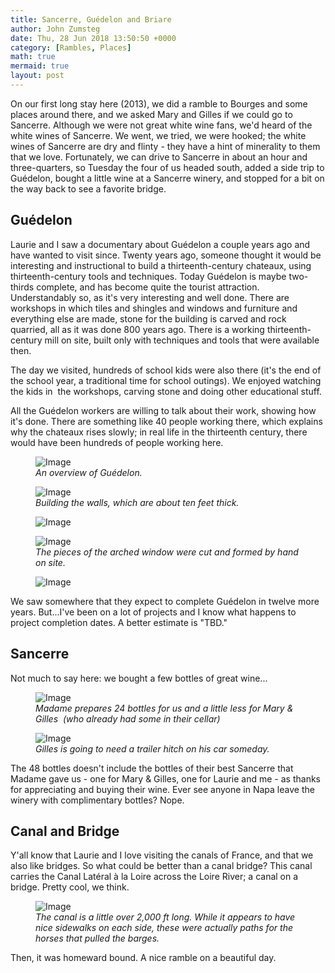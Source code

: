 ```yaml
---
title: Sancerre, Guédelon and Briare
author: John Zumsteg
date: Thu, 28 Jun 2018 13:50:50 +0000
category: [Rambles, Places]
math: true
mermaid: true
layout: post
---
```

On our first long stay here (2013), we did a ramble to Bourges and some places around there, and we asked Mary and Gilles if we could go to Sancerre. Although we were not great white wine fans, we'd heard of the white wines of Sancerre. We went, we tried, we were hooked; the white wines of Sancerre are dry and flinty - they have a hint of minerality to them that we love. Fortunately, we can drive to Sancerre in about an hour and three-quarters, so Tuesday the four of us headed south, added a side trip to Guédelon, bought a little wine at a Sancerre winery, and stopped for a bit on the way back to see a favorite bridge.
<h2><strong>Guédelon</strong></h2>
Laurie and I saw a documentary about Guédelon a couple years ago and have wanted to visit since. Twenty years ago, someone thought it would be interesting and instructional to build a thirteenth-century chateaux, using thirteenth-century tools and techniques. Today Guédelon is maybe two-thirds complete, and has become quite the tourist attraction. Understandably so, as it's very interesting and well done. There are workshops in which tiles and shingles and windows and furniture and everything else are made, stone for the building is carved and rock quarried, all as it was done 800 years ago. There is a working thirteenth-century mill on site, built only with techniques and tools that were available then.

The day we visited, hundreds of school kids were also there (it's the end of the school year, a traditional time for school outings). We enjoyed watching the kids in  the workshops, carving stone and doing other educational stuff.

All the Guédelon workers are willing to talk about their work, showing how it's done. There are something like 40 people working there, which explains why the chateaux rises slowly; in real life in the thirteenth century, there would have been hundreds of people working here.

<figure class = "landscape">
	<img src="{{"/assets/images/2018/06/DSC00594.jpg" | prepend: site.baseurl  }}" alt="Image" />
	<figcaption><em>An overview of Guédelon.</em></figcaption>
</figure>



<figure class = "landscape">
	<img src="{{"/assets/images/2018/06/DSC00577.jpg" | prepend: site.baseurl  }}" alt="Image" />
	<figcaption><em>Building the walls, which are about ten feet thick.</em></figcaption>
</figure>



<figure class = "landscape">
	<img src="{{"/assets/images/2018/06/DSC00578.jpg" | prepend: site.baseurl  }}" alt="Image" />
	<figcaption></figcaption>
</figure>



<figure class = "portrait">
	<img src="{{"/assets/images/2018/06/DSC00584.jpg" | prepend: site.baseurl  }}" alt="Image" />
	<figcaption><em>The pieces of the arched window were cut and formed by hand on site.</em></figcaption>
</figure>



<figure class = "landscape">
	<img src="{{"/assets/images/2018/06/DSC00583.jpg" | prepend: site.baseurl  }}" alt="Image" />
	<figcaption></figcaption>
</figure>



We saw somewhere that they expect to complete Guédelon in twelve more years. But...I've been on a lot of projects and I know what happens to project completion dates. A better estimate is "TBD."
<h2>Sancerre</h2>
Not much to say here: we bought a few bottles of great wine...

<figure class = "portrait">
	<img src="{{"/assets/images/2018/06/DSC00597.jpg" | prepend: site.baseurl  }}" alt="Image" />
	<figcaption><em>Madame prepares 24 bottles for us and a little less for Mary &amp; Gilles  (who already had some in their cellar)</em></figcaption>
</figure>



<figure class = "landscape">
	<img src="{{"/assets/images/2018/06/DSC00599.jpg" | prepend: site.baseurl  }}" alt="Image" />
	<figcaption><em>Gilles is going to need a trailer hitch on his car someday.</em></figcaption>
</figure>



The 48 bottles doesn't include the bottles of their best Sancerre that Madame gave us  - one for Mary & Gilles, one for Laurie and me - as thanks for appreciating and buying their wine. Ever see anyone in Napa leave the winery with complimentary bottles? Nope.
<h2>Canal and Bridge</h2>
Y'all know that Laurie and I love visiting the canals of France, and that we also like bridges. So what could be better than a canal bridge? This canal carries the Canal Latéral à la Loire across the Loire River; a canal on a bridge. Pretty cool, we think.

<figure class = "portrait">
	<img src="{{"/assets/images/2018/06/DSC00602.jpg" | prepend: site.baseurl  }}" alt="Image" />
	<figcaption><em>The canal is a little over 2,000 ft long. While it appears to have nice sidewalks on each side, these were actually paths for the horses that pulled the barges.</em></figcaption>
</figure>



Then, it was homeward bound. A nice ramble on a beautiful day.
